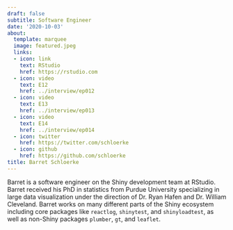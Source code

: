 ```yaml
---
draft: false
subtitle: Software Engineer
date: '2020-10-03'
about:
  template: marquee
  image: featured.jpeg
  links:
  - icon: link
    text: RStudio
    href: https://rstudio.com
  - icon: video
    text: E12
    href: ../interview/ep012
  - icon: video
    text: E13
    href: ../interview/ep013
  - icon: video
    text: E14
    href: ../interview/ep014
  - icon: twitter
    href: https://twitter.com/schloerke
  - icon: github
    href: https://github.com/schloerke
title: Barret Schloerke
---
```


Barret is a software engineer on the Shiny development team at RStudio. Barret received his PhD in statistics from Purdue University specializing in large data visualization under the direction of Dr. Ryan Hafen and Dr. William Cleveland. Barret works on many different parts of the Shiny ecosystem including core packages like `reactlog`, `shinytest`, and `shinyloadtest`, as well as non-Shiny packages `plumber`, `gt`, and `leaflet`.
